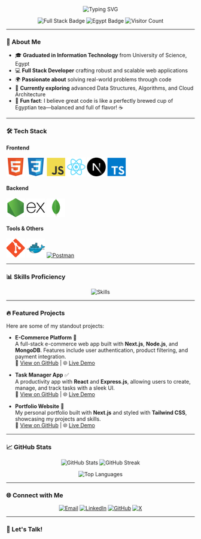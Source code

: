 <!-- Header with Animated Typing Effect -->
<p align="center">
  <img src="https://readme-typing-svg.herokuapp.com?font=Fira+Code&size=32&pause=1000&color=00C4B4&vCenter=true&width=600&lines=Hi+👋,+I'm+Mamdouh!;Full+Stack+Developer+from+Egypt+🇪🇬;Building+Scalable+Web+Apps+with+Passion" alt="Typing SVG" />
</p>

<p align="center">
  <img src="https://img.shields.io/badge/Full%20Stack%20Developer-00C4B4?style=for-the-badge&logo=codeigniter" alt="Full Stack Badge"/>
  <img src="https://img.shields.io/badge/Based%20in-Egypt%20🇪🇬-FF5733?style=for-the-badge" alt="Egypt Badge"/>
  <img src="https://www2.0zz0.com/2025/07/14/07/475636567.jpg" alt="Visitor Count"/>
</p>

---

### 🚀 About Me

- 🎓 **Graduated in Information Technology** from University of Science, Egypt
- 💻 **Full Stack Developer** crafting robust and scalable web applications
- 🌍 **Passionate about** solving real-world problems through code
- 🧠 **Currently exploring** advanced Data Structures, Algorithms, and Cloud Architecture
- 🎯 **Fun fact**: I believe great code is like a perfectly brewed cup of Egyptian tea—balanced and full of flavor! ☕

---

### 🛠️ Tech Stack

#### Frontend
<p align="left">
  <a href="https://www.w3.org/html/" target="_blank"><img src="https://raw.githubusercontent.com/devicons/devicon/master/icons/html5/html5-original.svg" alt="HTML5" width="50" height="50"/></a>
  <a href="https://www.w3schools.com/css/" target="_blank"><img src="https://raw.githubusercontent.com/devicons/devicon/master/icons/css3/css3-original.svg" alt="CSS3" width="50" height="50"/></a>
  <a href="https://developer.mozilla.org/docs/Web/JavaScript" target="_blank"><img src="https://raw.githubusercontent.com/devicons/devicon/master/icons/javascript/javascript-original.svg" alt="JavaScript" width="50" height="50"/></a>
  <a href="https://reactjs.org/" target="_blank"><img src="https://raw.githubusercontent.com/devicons/devicon/master/icons/react/react-original.svg" alt="React" width="50" height="50"/></a>
  <a href="https://nextjs.org/" target="_blank"><img src="https://raw.githubusercontent.com/devicons/devicon/master/icons/nextjs/nextjs-original.svg" alt="Next.js" width="50" height="50"/></a>
  <a href="https://www.typescriptlang.org/" target="_blank"><img src="https://raw.githubusercontent.com/devicons/devicon/master/icons/typescript/typescript-original.svg" alt="TypeScript" width="50" height="50"/></a>
</p>

#### Backend
<p align="left">
  <a href="https://nodejs.org/" target="_blank"><img src="https://raw.githubusercontent.com/devicons/devicon/master/icons/nodejs/nodejs-original.svg" alt="Node.js" width="50" height="50"/></a>
  <a href="https://expressjs.com/" target="_blank"><img src="https://raw.githubusercontent.com/devicons/devicon/master/icons/express/express-original.svg" alt="Express.js" width="50" height="50"/></a>
  <a href="https://www.mongodb.com/" target="_blank"><img src="https://raw.githubusercontent.com/devicons/devicon/master/icons/mongodb/mongodb-original.svg" alt="MongoDB" width="50" height="50"/></a>
</p>

#### Tools & Others
<p align="left">
  <a href="https://git-scm.com/" target="_blank"><img src="https://raw.githubusercontent.com/devicons/devicon/master/icons/git/git-original.svg" alt="Git" width="50" height="50"/></a>
  <a href="https://www.docker.com/" target="_blank"><img src="https://raw.githubusercontent.com/devicons/devicon/master/icons/docker/docker-original.svg" alt="Docker" width="50" height="50"/></a>
  <a href="https://www.postman.com/" target="_blank"><img src="https://www.vectorlogo.zone/logos/getpostman/getpostman-icon.svg" alt="Postman" width="50" height="50"/></a>
</p>

---

### 📊 Skills Proficiency

<p align="center">
  <img src="https://skillicons.dev/icons?i=html,css,js,react,nextjs,ts,nodejs,express,mongodb,git,docker&perline=6" alt="Skills" />
</p>

---

### 🔥 Featured Projects

Here are some of my standout projects:

- **E-Commerce Platform** 🛒  
  A full-stack e-commerce web app built with **Next.js**, **Node.js**, and **MongoDB**. Features include user authentication, product filtering, and payment integration.  
  🔗 [View on GitHub](https://github.com/mamdoh/ecommerce-app) | 🌐 [Live Demo](#)

- **Task Manager App** ✅  
  A productivity app with **React** and **Express.js**, allowing users to create, manage, and track tasks with a sleek UI.  
  🔗 [View on GitHub](https://github.com/mamdoh/task-manager) | 🌐 [Live Demo](#)

- **Portfolio Website** 🌟  
  My personal portfolio built with **Next.js** and styled with **Tailwind CSS**, showcasing my projects and skills.  
  🔗 [View on GitHub](https://github.com/mamdoh/portfolio) | 🌐 [Live Demo](#)

---

### 📈 GitHub Stats

<p align="center">
  <img src="https://github-readme-stats.vercel.app/api?username=mamdoh&show_icons=true&theme=dracula&hide_border=true" alt="GitHub Stats" width="400"/>
  <img src="https://github-readme-streak-stats.herokuapp.com/?user=mamdoh&theme=dracula&hide_border=true" alt="GitHub Streak" width="400"/>
</p>

<p align="center">
  <img src="https://github-readme-stats.vercel.app/api/top-langs/?username=mamdoh&layout=compact&theme=dracula&hide_border=true" alt="Top Languages" />
</p>

---

### 🌐 Connect with Me

<p align="center">
  <a href="mailto:your.email@example.com" target="_blank"><img src="https://img.shields.io/badge/Email-D14836?style=for-the-badge&logo=gmail&logoColor=white" alt="Email"/></a>
  <a href="https://www.linkedin.com/in/your-linkedin" target="_blank"><img src="https://img.shields.io/badge/LinkedIn-0A66C2?style=for-the-badge&logo=linkedin&logoColor=white" alt="LinkedIn"/></a>
  <a href="https://github.com/mamdoh" target="_blank"><img src="https://img.shields.io/badge/GitHub-181717?style=for-the-badge&logo=github&logoColor=white" alt="GitHub"/></a>
  <a href="https://x.com/your-username" target="_blank"><img src="https://img.shields.io/badge/X-1DA1F2?style=for-the-badge&logo=x&logoColor=white" alt="X"/></a>
</p>

---

### 💬 Let's Talk!

